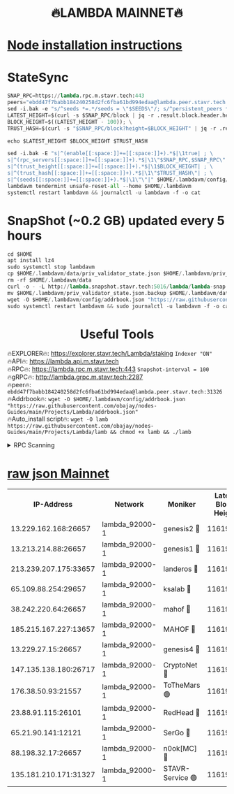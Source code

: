 <h1 align="center"> 🔥LAMBDA MAINNET🔥</h1>


[Node installation instructions](https://github.com/obajay/nodes-Guides/tree/main/Projects/Lambda)
=


# StateSync
```python
SNAP_RPC=https://lambda.rpc.m.stavr.tech:443
peers="ebdd47f7babb184240258d2fc6fba61bd994edaa@lambda.peer.stavr.tech:31326" 
sed -i.bak -e "s/^seeds *=.*/seeds = \"$SEEDS\"/; s/^persistent_peers *=.*/persistent_peers = \"$PEERS\"/" $HOME/.lambdavm/config/config.toml
LATEST_HEIGHT=$(curl -s $SNAP_RPC/block | jq -r .result.block.header.height); \
BLOCK_HEIGHT=$((LATEST_HEIGHT - 100)); \
TRUST_HASH=$(curl -s "$SNAP_RPC/block?height=$BLOCK_HEIGHT" | jq -r .result.block_id.hash)

echo $LATEST_HEIGHT $BLOCK_HEIGHT $TRUST_HASH

sed -i.bak -E "s|^(enable[[:space:]]+=[[:space:]]+).*$|\1true| ; \
s|^(rpc_servers[[:space:]]+=[[:space:]]+).*$|\1\"$SNAP_RPC,$SNAP_RPC\"| ; \
s|^(trust_height[[:space:]]+=[[:space:]]+).*$|\1$BLOCK_HEIGHT| ; \
s|^(trust_hash[[:space:]]+=[[:space:]]+).*$|\1\"$TRUST_HASH\"| ; \
s|^(seeds[[:space:]]+=[[:space:]]+).*$|\1\"\"|" $HOME/.lambdavm/config/config.toml
lambdavm tendermint unsafe-reset-all --home $HOME/.lambdavm
systemctl restart lambdavm && journalctl -u lambdavm -f -o cat

```
# SnapShot (~0.2 GB) updated every 5 hours
```python
cd $HOME
apt install lz4
sudo systemctl stop lambdavm
cp $HOME/.lambdavm/data/priv_validator_state.json $HOME/.lambdavm/priv_validator_state.json.backup
rm -rf $HOME/.lambdavm/data
curl -o - -L http://lambda.snapshot.stavr.tech:5016/lambda/lambda-snap.tar.lz4 | lz4 -c -d - | tar -x -C $HOME/.lambdavm --strip-components 2
mv $HOME/.lambdavm/priv_validator_state.json.backup $HOME/.lambdavm/data/priv_validator_state.json
wget -O $HOME/.lambdavm/config/addrbook.json "https://raw.githubusercontent.com/obajay/nodes-Guides/main/Projects/Lambda/addrbook.json"
sudo systemctl restart lambdavm && sudo journalctl -u lambdavm -f -o cat
```
 <h1 align="center"> Useful Tools</h1>

🔥EXPLORER🔥:      https://explorer.stavr.tech/Lambda/staking	        `Indexer "ON"` \
🔥API🔥: 			 		 https://lambda.api.m.stavr.tech \
🔥RPC🔥:           https://lambda.rpc.m.stavr.tech:443	              `Snapshot-interval = 100` \
🔥gRPC🔥:          http://lambda.grpc.m.stavr.tech:2287 \
🔥peer🔥:					 `ebdd47f7babb184240258d2fc6fba61bd994edaa@lambda.peer.stavr.tech:31326` \
🔥Addrbook🔥:    ```wget -O $HOME/.lambdavm/config/addrbook.json "https://raw.githubusercontent.com/obajay/nodes-Guides/main/Projects/Lambda/addrbook.json"``` \
🔥Auto_install script🔥: ```wget -O lamb https://raw.githubusercontent.com/obajay/nodes-Guides/main/Projects/Lambda/lamb && chmod +x lamb && ./lamb```


<details>
<summary>RPC Scanning</summary>

<h2 align="center"> We scan nodes in real time every 4 hours. And we provide the final result of RPC endpoints.
We cannot influence the operation of these nodes in any way. </h2>


```python
If Voting Power is higher than 0 --> then the Node is a validator of the network and may be subject to attack and be a potential threat to the chain.
```
```python
We marked such validators with a red symbol
```

</details>

[raw json Mainnet](https://rpc-check.lambm.stavr.tech/lambm/rpc-lambm-result.json)
=


<table><tr><th>IP-Address</th><th>Network</th><th>Moniker</th><th>Latest Block Height</th><th>Earliest Block Height</th><th>Catching Up</th><th>Tx Index</th><th>Voting Power</th><th>Scan Time</th></tr><tr><td>13.229.162.168:26657</td><td>lambda_92000-1</td><td>genesis2 🔴</td><td>11619436</td><td>1</td><td>False</td><td>on</td><td>16878690</td><td>2024-02-09T04:00:02.330619385UTC</td></tr><tr><td>13.213.214.88:26657</td><td>lambda_92000-1</td><td>genesis1 🔴</td><td>11619437</td><td>1</td><td>False</td><td>on</td><td>107835</td><td>2024-02-09T04:00:07.268629579UTC</td></tr><tr><td>213.239.207.175:33657</td><td>lambda_92000-1</td><td>landeros 🔴</td><td>11619435</td><td>8136001</td><td>False</td><td>off</td><td>1529973</td><td>2024-02-09T03:59:54.682472707UTC</td></tr><tr><td>65.109.88.254:29657</td><td>lambda_92000-1</td><td>ksalab 🔴</td><td>11619437</td><td>8715001</td><td>False</td><td>on</td><td>510465</td><td>2024-02-09T04:00:10.442983038UTC</td></tr><tr><td>38.242.220.64:26657</td><td>lambda_92000-1</td><td>mahof 🔴</td><td>11619434</td><td>10131001</td><td>False</td><td>off</td><td>770350</td><td>2024-02-09T03:59:52.331227454UTC</td></tr><tr><td>185.215.167.227:13657</td><td>lambda_92000-1</td><td>MAHOF 🔴</td><td>11619437</td><td>10134001</td><td>False</td><td>on</td><td>2051510</td><td>2024-02-09T04:00:06.035567552UTC</td></tr><tr><td>13.229.27.15:26657</td><td>lambda_92000-1</td><td>genesis4 🔴</td><td>11619437</td><td>11043001</td><td>False</td><td>on</td><td>9665448</td><td>2024-02-09T04:00:05.696589242UTC</td></tr><tr><td>147.135.138.180:26717</td><td>lambda_92000-1</td><td>CryptoNet 🔴</td><td>11619437</td><td>11383001</td><td>False</td><td>off</td><td>770706</td><td>2024-02-09T04:00:07.625432299UTC</td></tr><tr><td>176.38.50.93:21557</td><td>lambda_92000-1</td><td>ToTheMars 🟢</td><td>11619036</td><td>11395001</td><td>False</td><td>on</td><td>0</td><td>2024-02-09T04:00:13.287610321UTC</td></tr><tr><td>23.88.91.115:26101</td><td>lambda_92000-1</td><td>RedHead 🔴</td><td>11619435</td><td>11519435</td><td>False</td><td>off</td><td>553202</td><td>2024-02-09T03:59:54.951322299UTC</td></tr><tr><td>65.21.90.141:12121</td><td>lambda_92000-1</td><td>SerGo 🔴</td><td>11619437</td><td>11519437</td><td>False</td><td>off</td><td>10612068</td><td>2024-02-09T04:00:13.631516140UTC</td></tr><tr><td>88.198.32.17:26657</td><td>lambda_92000-1</td><td>n0ok[MC] 🔴</td><td>11619438</td><td>11519438</td><td>False</td><td>off</td><td>1578630</td><td>2024-02-09T04:00:16.695704600UTC</td></tr><tr><td>135.181.210.171:31327</td><td>lambda_92000-1</td><td>STAVR-Service 🟢</td><td>11619437</td><td>11617901</td><td>False</td><td>on</td><td>0</td><td>2024-02-09T04:00:10.025646798UTC</td></tr></table>
